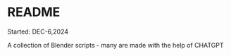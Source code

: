# README

Started: DEC-6,2024

A collection of Blender scripts - many are made with the help of CHATGPT


